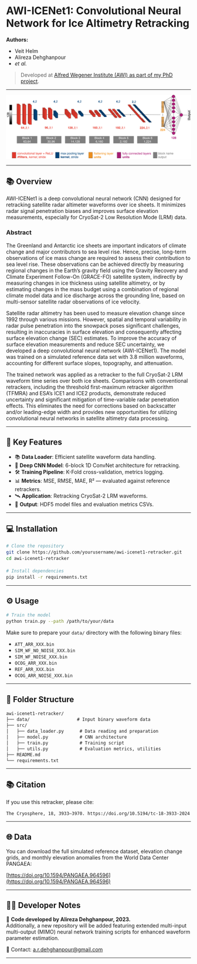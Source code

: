 
# AWI-ICENet1: Convolutional Neural Network for Ice Altimetry Retracking


**Authors:**  
- Veit Helm  
- Alireza Dehghanpour  
- *et al.*

> Developed at [Alfred Wegener Institute (AWI) as part of my PhD project](https://www.awi.de/).

---

![Model Architecture](./DCNN_sketch-01.png)  


---
## 📚 Overview

AWI-ICENet1 is a deep convolutional neural network (CNN) designed for retracking satellite radar altimeter waveforms over ice sheets. It minimizes radar signal penetration biases and improves surface elevation measurements, especially for CryoSat-2 Low Resolution Mode (LRM) data.

### Abstract
The Greenland and Antarctic ice sheets are important indicators of climate change and major contributors to sea level rise. Hence, precise, long-term observations of ice mass change are required to assess their contribution to sea level rise. These observations can be achieved directly by measuring regional changes in the Earth’s gravity field using the Gravity Recovery and Climate Experiment Follow-On (GRACE-FO) satellite system, indirectly by measuring changes in ice thickness using satellite altimetry, or by estimating changes in the mass budget using a combination of regional climate model data and ice discharge across the grounding line, based on multi-sensor satellite radar observations of ice velocity.

Satellite radar altimetry has been used to measure elevation change since 1992 through various missions. However, spatial and temporal variability in radar pulse penetration into the snowpack poses significant challenges, resulting in inaccuracies in surface elevation and consequently affecting surface elevation change (SEC) estimates. To improve the accuracy of surface elevation measurements and reduce SEC uncertainty, we developed a deep convolutional neural network (AWI-ICENet1). The model was trained on a simulated reference data set with 3.8 million waveforms, accounting for different surface slopes, topography, and attenuation.

The trained network was applied as a retracker to the full CryoSat-2 LRM waveform time series over both ice sheets. Comparisons with conventional retrackers, including the threshold first-maximum retracker algorithm (TFMRA) and ESA’s ICE1 and ICE2 products, demonstrate reduced uncertainty and significant mitigation of time-variable radar penetration effects. This eliminates the need for corrections based on backscatter and/or leading-edge width and provides new opportunities for utilizing convolutional neural networks in satellite altimetry data processing.

---

## 🚀 Key Features

- 📚 **Data Loader**: Efficient satellite waveform data handling.
- 🧠 **Deep CNN Model**: 6-block 1D ConvNet architecture for retracking.
- 🛠️ **Training Pipeline**: K-Fold cross-validation, metrics logging.
- 📊 **Metrics**: MSE, RMSE, MAE, R² — evaluated against reference retrackers.
- 🛰️ **Application**: Retracking CryoSat-2 LRM waveforms.
- 💾 **Output**: HDF5 model files and evaluation metrics CSVs.

---

## 💻 Installation

```bash
# Clone the repository
git clone https://github.com/yourusername/awi-icenet1-retracker.git
cd awi-icenet1-retracker

# Install dependencies
pip install -r requirements.txt
```

---

## ⚙️ Usage

```bash
# Train the model
python train.py --path /path/to/your/data
```

Make sure to prepare your `data/` directory with the following binary files:
- `ATT_ARR_XXX.bin`
- `SIM_WF_NO_NOISE_XXX.bin`
- `SIM_WF_NOISE_XXX.bin`
- `OCOG_ARR_XXX.bin`
- `REF_ARR_XXX.bin`
- `OCOG_ARR_NOISE_XXX.bin`

---

## 📁 Folder Structure

```
awi-icenet1-retracker/
├── data/                  # Input binary waveform data
├── src/
│   ├── data_loader.py      # Data reading and preparation
│   ├── model.py            # CNN architecture
│   ├── train.py            # Training script
│   ├── utils.py            # Evaluation metrics, utilities
├── README.md
└── requirements.txt
```

---

## 📚 Citation

If you use this retracker, please cite:

```
The Cryosphere, 18, 3933–3970. https://doi.org/10.5194/tc-18-3933-2024
```

---

## 🌐 Data

You can download the full simulated reference dataset, elevation change grids, and monthly elevation anomalies from the World Data Center PANGAEA:

[https://doi.org/10.1594/PANGAEA.964596](https://doi.org/10.1594/PANGAEA.964596)

---

## 👨‍💻 Developer Notes

🧩 **Code developed by Alireza Dehghanpour, 2023.**  
Additionally, a new repository will be added featuring extended multi-input multi-output (MIMO) neural network training scripts for enhanced waveform parameter estimation.

📧 Contact: [a.r.dehghanpour@gmail.com](mailto:a.r.dehghanpour@gmail.com)

---